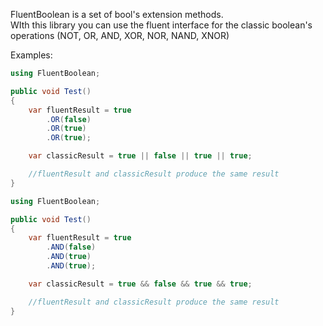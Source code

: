 FluentBoolean is a set of bool's extension methods.  
WIth this library you can use the fluent interface for the classic boolean's operations (NOT, OR, AND, XOR, NOR, NAND, XNOR)

Examples:
```C#
using FluentBoolean;

public void Test()
{
    var fluentResult = true
        .OR(false)
        .OR(true)
        .OR(true);

    var classicResult = true || false || true || true;

    //fluentResult and classicResult produce the same result
}
```
```C#
using FluentBoolean;

public void Test()
{
    var fluentResult = true
        .AND(false)
        .AND(true)
        .AND(true);

    var classicResult = true && false && true && true;

    //fluentResult and classicResult produce the same result
}
```
